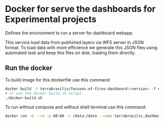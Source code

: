 # Docker for serve the dashboards for Experimental projects

Defines the environment to run a server for dashboard webapp.

This service load data from published layers via WFS server in JSON format.
To load data with more efficience we generate this JSON files using automated task and keep this files on disk, loading them directly.

## Run the docker

To build image for this dockerfile use this command:

```bash
docker build -t terrabrasilis/focuses-of-fires-dashboard:<version> -f environment/Dockerfile .
# or use the docker-build.sh script
./docker-build.sh
```

To run without compose and without shell terminal use this command:

```bash
docker run -d --rm -p 80:80 -v /data:/data --name terrabrasilis_dashboard_experimental terrabrasilis/focuses-of-fires-dashboard:<version>
```